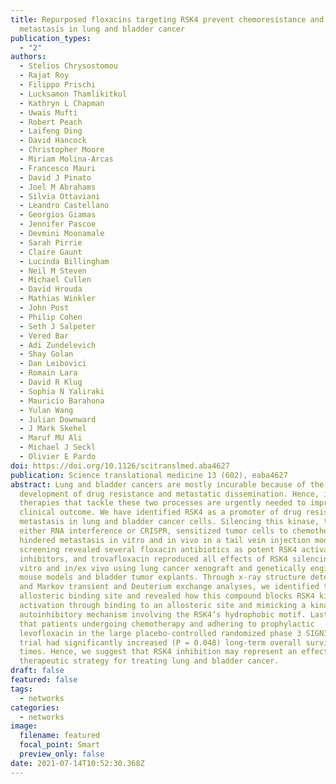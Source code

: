 ```yaml
---
title: Repurposed floxacins targeting RSK4 prevent chemoresistance and
  metastasis in lung and bladder cancer
publication_types:
  - "2"
authors:
  - Stelios Chrysostomou
  - Rajat Roy
  - Filippo Prischi
  - Lucksamon Thamlikitkul
  - Kathryn L Chapman
  - Uwais Mufti
  - Robert Peach
  - Laifeng Ding
  - David Hancock
  - Christopher Moore
  - Miriam Molina-Arcas
  - Francesco Mauri
  - David J Pinato
  - Joel M Abrahams
  - Silvia Ottaviani
  - Leandro Castellano
  - Georgios Giamas
  - Jennifer Pascoe
  - Devmini Moonamale
  - Sarah Pirrie
  - Claire Gaunt
  - Lucinda Billingham
  - Neil M Steven
  - Michael Cullen
  - David Hrouda
  - Mathias Winkler
  - John Post
  - Philip Cohen
  - Seth J Salpeter
  - Vered Bar
  - Adi Zundelevich
  - Shay Golan
  - Dan Leibovici
  - Romain Lara
  - David R Klug
  - Sophia N Yaliraki
  - Mauricio Barahona
  - Yulan Wang
  - Julian Downward
  - J Mark Skehel
  - Maruf MU Ali
  - Michael J Seckl
  - Olivier E Pardo
doi: https://doi.org/10.1126/scitranslmed.aba4627
publication: Science translational medicine 13 (602), eaba4627
abstract: Lung and bladder cancers are mostly incurable because of the early
  development of drug resistance and metastatic dissemination. Hence, improved
  therapies that tackle these two processes are urgently needed to improve
  clinical outcome. We have identified RSK4 as a promoter of drug resistance and
  metastasis in lung and bladder cancer cells. Silencing this kinase, through
  either RNA interference or CRISPR, sensitized tumor cells to chemotherapy and
  hindered metastasis in vitro and in vivo in a tail vein injection model. Drug
  screening revealed several floxacin antibiotics as potent RSK4 activation
  inhibitors, and trovafloxacin reproduced all effects of RSK4 silencing in
  vitro and in/ex vivo using lung cancer xenograft and genetically engineered
  mouse models and bladder tumor explants. Through x-ray structure determination
  and Markov transient and Deuterium exchange analyses, we identified the
  allosteric binding site and revealed how this compound blocks RSK4 kinase
  activation through binding to an allosteric site and mimicking a kinase
  autoinhibitory mechanism involving the RSK4’s hydrophobic motif. Last, we show
  that patients undergoing chemotherapy and adhering to prophylactic
  levofloxacin in the large placebo-controlled randomized phase 3 SIGNIFICANT
  trial had significantly increased (P = 0.048) long-term overall survival
  times. Hence, we suggest that RSK4 inhibition may represent an effective
  therapeutic strategy for treating lung and bladder cancer.
draft: false
featured: false
tags:
  - networks
categories:
  - networks
image:
  filename: featured
  focal_point: Smart
  preview_only: false
date: 2021-07-14T10:52:30.368Z
---
```

